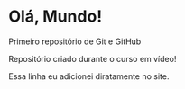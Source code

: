 # Olá, Mundo!
 Primeiro repositório de Git e GitHub

 Repositório criado durante o curso em vídeo!
 
 Essa linha eu adicionei diratamente no site.

